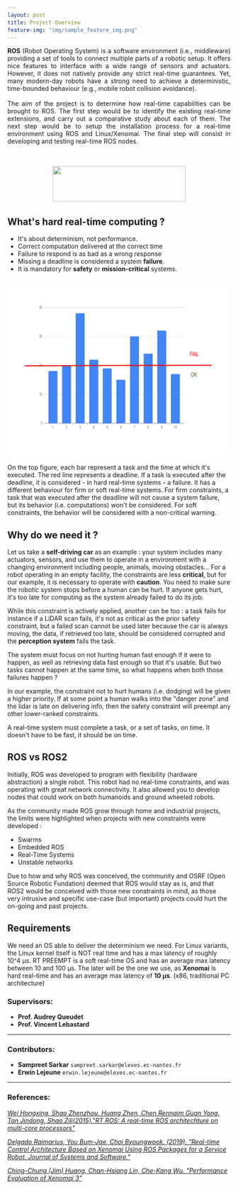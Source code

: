 ```yaml
---
layout: post
title: Project Overview
feature-img: "img/sample_feature_img.png"
---
```


<div style="text-align: justify">
<b>ROS</b> (Robot Operating System) is a software environment (i.e., middleware) providing a set of tools to connect multiple parts of a robotic setup. It offers nice features to interface with a wide range of sensors and actuators. However, it does not natively provide any strict real-time guarantees. Yet, many modern-day robots have a strong need to achieve a deterministic, time-bounded behaviour (e.g., mobile robot collision avoidance).
<br>
<br>
The aim of the project is to determine how real-time capabilities can be brought to ROS. The first step would be to identify the existing real-time extensions, and carry out a comparative study about each of them. The next step would be to setup the installation process for a real-time environment using ROS and Linux/Xenomai. The final step will consist in developing and testing real-time ROS nodes.
</div>
<br>
<br>

<p align="center">
  <img width="300" height="80" src="https://raw.githubusercontent.com/master-coro/rtros-documentation/master/img/ros-logo.png">
</p>

## What's hard real-time computing ?

- It's about determinism, not performance.
- Correct computation delivered at the correct time
- Failure to respond is as bad as a wrong response
- Missing a deadline is considered a system **failure**.
- It is mandatory for **safety** or **mission-critical** systems.

<p align="center">
  <img width="500" height="400" src="img/rt_constraints.png">
</p>

On the top figure, each bar represent a task and the time at which it's executed. The red line represents a deadline. If a task is executed after the deadline, it is considered - in hard real-time systems - a failure. It has a different behaviour for firm or soft real-time systems. For firm constraints, a task that was executed after the deadline will not cause a system failure, but its behavior (i.e. computations) won't be considered. For soft constraints, the behavior will be considered with a non-critical warning.

## Why do we need it ?

Let us take a **self-driving car** as an example : your system includes many actuators, sensors, and use them to operate in a environment with a changing environment including people, animals, moving obstacles... For a robot operating in an empty facility, the constraints are less **critical**, but for our example, it is necessary to operate with **caution**. You need to make sure the robotic system stops before a human can be hurt. If anyone gets hurt, it's too late for computing as the system already failed to do its job.

While this constraint is actively applied, another can be too : a task fails for instance if a LiDAR scan fails, it's not as critical as the prior safety constraint, but a failed scan cannot be used later because the car is always moving, the data, if retrieved too late, should be considered corrupted and the **perception system** fails the task.

The system must focus on not hurting human fast enough if it were to happen, as well as retrieving data fast enough so that it's usable. But two tasks cannot happen at the same time, so what happens when both those failures happen ?

In our example, the constraint not to hurt humans (i.e. dodging) will be given a higher priority. If at some point a human walks into the "danger zone" and the lidar is late on delivering info, then the safety constraint will preempt any other lower-ranked constraints.

A real-time system must complete a task, or a set of tasks, on time. It doesn't have to be fast, it should be on time.

## ROS vs ROS2

Initially, ROS was developed to program with flexibility (hardware abstraction) a single robot. This robot had no real-time constraints, and was operating with great network connectivity. It also allowed you to develop nodes that could work on both humanoids and ground wheeled robots.

As the community made ROS grow through home and industrial projects, the limits were highlighted when projects with new constraints were developed :

- Swarms
- Embedded ROS
- Real-Time Systems
- Unstable networks

Due to how and why ROS was conceived, the community and OSRF (Open Source Robotic Fundation) deemed that ROS would stay as is, and that ROS2 would be conceived with those new constraints in mind, as those very intrusive and specific use-case (but important) projects could hurt the on-going and past projects.

## Requirements

We need an OS able to deliver the determinism we need. For Linux variants, the Linux kernel itself is NOT real time and has a max latency of roughly 10^4 µs. RT PREEMPT is a soft real-time OS and has an average max latency between 10 and 100 µs. The later will be the one we use, as **Xenomai** is hard real-time and has an average max latency of **10 µs**. (x86, traditional PC architecture)


### Supervisors:

* **Prof. Audrey Queudet**
* **Prof. Vincent Lebastard**

---

### Contributors:

* **Sampreet Sarkar** `sampreet.sarkar@eleves.ec-nantes.fr`
* **Erwin Lejeune** `erwin.lejeune@eleves.ec-nantes.fr`

---

### References:
[*Wei Hongxing, Shao Zhenzhou, Huang Zhen, Chen Rennaim Guan Yong, Tan Jindong, Shao Zili(2015)."RT ROS: A real-time ROS architechture on multi-core processors"*](https://www.researchgate.net/publication/278051082_RT-ROS_A_real-time_ROS_architecture_on_multi-core_processors)

[*Delgado Raimarius, You Bum-Jae, Choi Byoungwook. (2019). "Real-time Control Architecture Based on Xenomai Using ROS Packages for a Service Robot. Journal of Systems and Software."*](https://www.researchgate.net/publication/330624936_Real-time_Control_Architecture_Based_on_Xenomai_Using_ROS_Packages_for_a_Service_Robot)

[*Ching-Chung (Jim)  Huang, Chan-Hsiang Lin, Che-Kang Wu. "Performance Evaluation of Xenomai 3"*](http://wiki.csie.ncku.edu.tw/embedded/xenomai/rtlws_paper.pdf)
